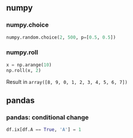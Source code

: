 ## numpy
### numpy.choice
```python
numpy.random.choice(2, 500, p=[0.5, 0.5])
```
### numpy.roll
```python
x = np.arange(10)
np.roll(x, 2)
```
Result in `array([8, 9, 0, 1, 2, 3, 4, 5, 6, 7])`

## pandas

### pandas: conditional change
```python
df.ix[df.A == True, 'A'] = 1
```
